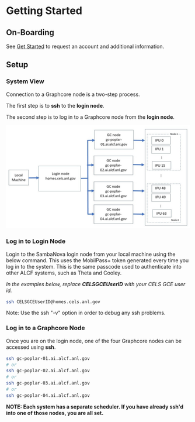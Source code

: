 # Getting Started

## On-Boarding

See [Get Started](https://www.alcf.anl.gov/support-center/get-started)
to request an account and additional information.

## Setup

### System View

Connection to a Graphcore node is a two-step process.

The first step is to **ssh** to the **login node**.

The second step is to log in to a Graphcore node from the **login node**.

![Graphcore System View](graphcore_login.jpg "Graphcore System View")

### Log in to Login Node

Login to the SambaNova login node from your local machine using the below command. This uses the MobilPass+ token generated every time you log in to the system. This is the same passcode used to authenticate into other ALCF systems, such as Theta and Cooley.

*In the examples below, replace* ***CELSGCEUserID*** *with your CELS GCE user id.*

```bash
ssh CELSGCEUserID@homes.cels.anl.gov
```

Note: Use the ssh "-v" option in order to debug any ssh problems.

### Log in to a Graphcore Node

Once you are on the login node, one of the four Graphcore nodes can be accessed using **ssh**.

```bash
ssh gc-poplar-01.ai.alcf.anl.gov
# or
ssh gc-poplar-02.ai.alcf.anl.gov
# or
ssh gc-poplar-03.ai.alcf.anl.gov
# or
ssh gc-poplar-04.ai.alcf.anl.gov
```

**NOTE: Each system has a separate scheduler.  If you have already
ssh'd into one of those nodes, you are all set.**
